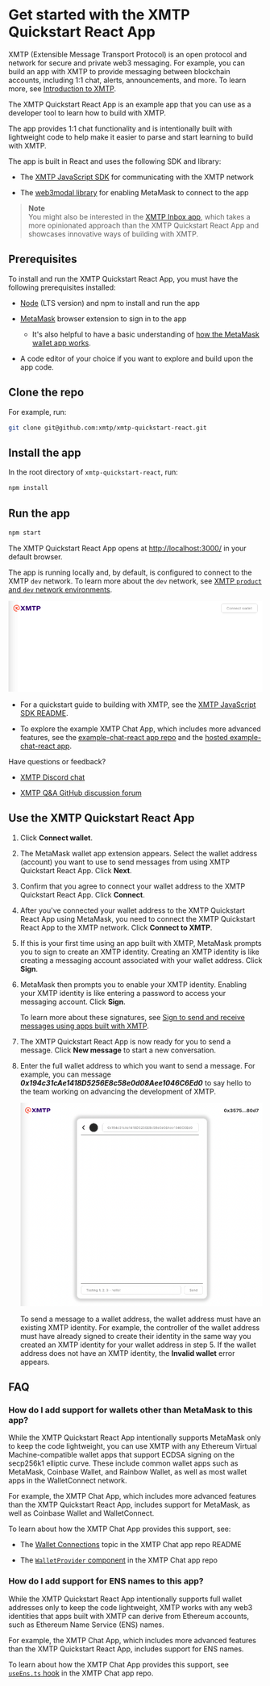 # Get started with the XMTP Quickstart React App

XMTP (Extensible Message Transport Protocol) is an open protocol and network for secure and private web3 messaging. For example, you can build an app with XMTP to provide messaging between blockchain accounts, including 1:1 chat, alerts, announcements, and more. To learn more, see [Introduction to XMTP](https://xmtp.org/docs/dev-concepts/introduction).

The XMTP Quickstart React App is an example app that you can use as a developer tool to learn how to build with XMTP.

The app provides 1:1 chat functionality and is intentionally built with lightweight code to help make it easier to parse and start learning to build with XMTP.

The app is built in React and uses the following SDK and library:

* The [XMTP JavaScript SDK](https://github.com/xmtp/xmtp-js) for communicating with the XMTP network

* The [web3modal library](https://github.com/WalletConnect/web3modal) for enabling MetaMask to connect to the app

> **Note**  
> You might also be interested in the [XMTP Inbox app](https://github.com/xmtp-labs/xmtp-inbox-web), which takes a more opinionated approach than the XMTP Quickstart React App and showcases innovative ways of building with XMTP.

## Prerequisites

To install and run the XMTP Quickstart React App, you must have the following prerequisites installed:

* [Node](https://nodejs.org/en/download/) (LTS version) and npm to install and run the app

* [MetaMask](https://metamask.io/) browser extension to sign in to the app

   * It's also helpful to have a basic understanding of [how the MetaMask wallet app works](https://docs.metamask.io/guide/).

* A code editor of your choice if you want to explore and build upon the app code.

## Clone the repo

For example, run:

```bash
git clone git@github.com:xmtp/xmtp-quickstart-react.git
```

## Install the app

In the root directory of `xmtp-quickstart-react`, run:

```bash
npm install
```

## Run the app

```bash
npm start
```

The XMTP Quickstart React App opens at [http://localhost:3000/](http://localhost:3000/) in your default browser.

The app is running locally and, by default, is configured to connect to the XMTP `dev` network. To learn more about the `dev` network, see [XMTP `product` and `dev` network environments](https://github.com/xmtp/xmtp-js#xmtp-production-and-dev-network-environments).

![Shows the landing page of the XMTP Quickstart React App in an unconnected state, including a Connect wallet button, New message button, and an empty Conversations panel](src/assets/xmtp-quickstart-react-app.png)

<!--- To learn how to get started building with XMTP, see Get started with building messaging between blockchain accounts using XMTP and React.-->

- For a quickstart guide to building with XMTP, see the [XMTP JavaScript SDK README](https://github.com/xmtp/xmtp-js#readme).

- To explore the example XMTP Chat App, which includes more advanced features, see the [example-chat-react app repo](https://github.com/xmtp/example-chat-react) and the [hosted example-chat-react app](https://xmtp.chat/).

Have questions or feedback?

* [XMTP Discord chat](https://discord.gg/xmtp)

* [XMTP Q&A GitHub discussion forum](https://github.com/orgs/xmtp/discussions)

## Use the XMTP Quickstart React App

1. Click **Connect wallet**.

2. The MetaMask wallet app extension appears. Select the wallet address (account) you want to use to send messages from using XMTP Quickstart React App. Click **Next**.

3. Confirm that you agree to connect your wallet address to the XMTP Quickstart React App. Click **Connect**.

4. After you've connected your wallet address to the XMTP Quickstart React App using MetaMask, you need to connect the XMTP Quickstart React App to the XMTP network. Click **Connect to XMTP**.

5. If this is your first time using an app built with XMTP, MetaMask prompts you to sign to create an XMTP identity. Creating an XMTP identity is like creating a messaging account associated with your wallet address. Click **Sign**.

6. MetaMask then prompts you to enable your XMTP identity. Enabling your XMTP identity is like entering a password to access your messaging account. Click **Sign**.

   To learn more about these signatures, see [Sign to send and receive messages using apps built with XMTP](https://xmtp.org/docs/dev-concepts/signatures).

7. The XMTP Quickstart React App is now ready for you to send a message. Click **New message** to start a new conversation.

8. Enter the full wallet address to which you want to send a message. For example, you can message **_0x194c31cAe1418D5256E8c58e0d08Aee1046C6Ed0_** to say hello to the team working on advancing the development of XMTP.

   ![Shows the new message panel in the XMTP Quickstart React App with a message "Testing 1, 2, 3 - hello!" composed to be send to the wallet address 0x194c31cAe1418D5256E8c58e0d08Aee1046C6Ed0](src/assets/testing-1-2-3.png)

   To send a message to a wallet address, the wallet address must have an existing XMTP identity. For example, the controller of the wallet address must have already signed to create their identity in the same way you created an XMTP identity for your wallet address in step 5. If the wallet address does not have an XMTP identity, the **Invalid wallet** error appears.

## FAQ

### How do I add support for wallets other than MetaMask to this app?

While the XMTP Quickstart React App intentionally supports MetaMask only to keep the code lightweight, you can use XMTP with any Ethereum Virtual Machine-compatible wallet apps that support ECDSA signing on the secp256k1 elliptic curve. These include common wallet apps such as MetaMask, Coinbase Wallet, and Rainbow Wallet, as well as most wallet apps in the WalletConnect network.

For example, the XMTP Chat App, which includes more advanced features than the XMTP Quickstart React App, includes support for MetaMask, as well as Coinbase Wallet and WalletConnect.

To learn about how the XMTP Chat App provides this support, see:

- The [Wallet Connections](https://github.com/xmtp/example-chat-react/blob/c0d37c9d9c84d7b28a80a4d4ca129457bbf2c02e/README.md#wallet-connections) topic in the XMTP Chat app repo README

- The [`WalletProvider` component](https://github.com/xmtp/example-chat-react/blob/526c9dc6bbb9560023b771365f37b80a9a73a116/components/WalletProvider.tsx) in the XMTP Chat app repo

### How do I add support for ENS names to this app?

While the XMTP Quickstart React App intentionally supports full wallet addresses only to keep the code lightweight, XMTP works with any web3 identities that apps built with XMTP can derive from Ethereum accounts, such as Ethereum Name Service (ENS) names.

For example, the XMTP Chat App, which includes more advanced features than the XMTP Quickstart React App, includes support for ENS names.

To learn about how the XMTP Chat App provides this support, see [`useEns.ts` hook](https://github.com/xmtp/example-chat-react/blob/fe6c62eda312de5dd0fe0efba17d2ebb633599e6/hooks/useEns.ts) in the XMTP Chat app repo.
